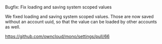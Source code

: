 Bugfix: Fix loading and saving system scoped values

We fixed loading and saving system scoped values. Those are now saved without an account uuid, so that the value
can be loaded by other accounts as well.

https://github.com/owncloud/mono/settings/pull/66

